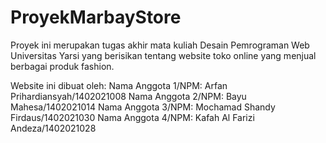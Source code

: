 # ProyekMarbayStore
Proyek ini merupakan tugas akhir mata kuliah Desain Pemrograman Web Universitas Yarsi yang berisikan tentang website 
toko online yang menjual berbagai produk fashion.

Website ini dibuat oleh:
Nama Anggota 1/NPM: Arfan Prihardiansyah/1402021008
Nama Anggota 2/NPM: Bayu Mahesa/1402021014
Nama Anggota 3/NPM: Mochamad Shandy Firdaus/1402021030
Nama Anggota 4/NPM: Kafah Al Farizi Andeza/1402021028
